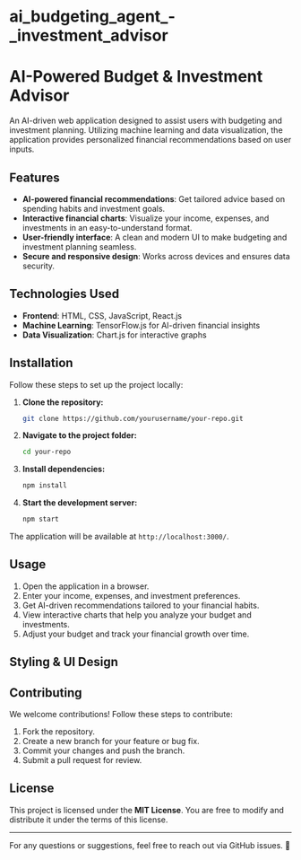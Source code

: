 # ai_budgeting_agent_-_investment_advisor
# AI-Powered Budget & Investment Advisor

An AI-driven web application designed to assist users with budgeting and investment planning. Utilizing machine learning and data visualization, the application provides personalized financial recommendations based on user inputs.

## Features
- **AI-powered financial recommendations**: Get tailored advice based on spending habits and investment goals.
- **Interactive financial charts**: Visualize your income, expenses, and investments in an easy-to-understand format.
- **User-friendly interface**: A clean and modern UI to make budgeting and investment planning seamless.
- **Secure and responsive design**: Works across devices and ensures data security.

## Technologies Used
- **Frontend**: HTML, CSS, JavaScript, React.js
- **Machine Learning**: TensorFlow.js for AI-driven financial insights
- **Data Visualization**: Chart.js for interactive graphs

## Installation
Follow these steps to set up the project locally:
1. **Clone the repository:**
   ```sh
   git clone https://github.com/yourusername/your-repo.git
   ```
2. **Navigate to the project folder:**
   ```sh
   cd your-repo
   ```
3. **Install dependencies:**
   ```sh
   npm install
   ```
4. **Start the development server:**
   ```sh
   npm start
   ```

The application will be available at `http://localhost:3000/`.

## Usage
1. Open the application in a browser.
2. Enter your income, expenses, and investment preferences.
3. Get AI-driven recommendations tailored to your financial habits.
4. View interactive charts that help you analyze your budget and investments.
5. Adjust your budget and track your financial growth over time.

## Styling & UI Design

## Contributing
We welcome contributions! Follow these steps to contribute:
1. Fork the repository.
2. Create a new branch for your feature or bug fix.
3. Commit your changes and push the branch.
4. Submit a pull request for review.

## License
This project is licensed under the **MIT License**. You are free to modify and distribute it under the terms of this license.

---

For any questions or suggestions, feel free to reach out via GitHub issues. 🚀

